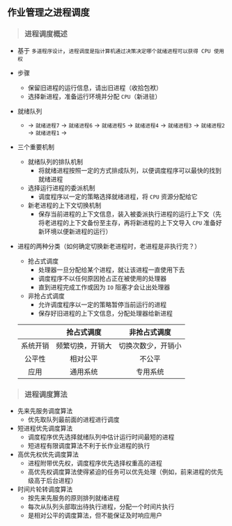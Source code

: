## 作业管理之进程调度

>### 进程调度概述
* 基于 `多道程序设计`，`进程调度是指计算机通过决策决定哪个就绪进程可以获得 CPU 使用权`
* 步骤
    * 保留旧进程的运行信息，请出旧进程（收拾包袱）
    * 选择新进程，准备运行环境并分配 `CPU`（新进驻）
* 就绪队列
    * -> `就绪进程7` -> `就绪进程6` -> `就绪进程5` -> `就绪进程4` -> `就绪进程3` -> `就绪进程2` -> `就绪进程1` ->
* 三个重要机制
    * 就绪队列的排队机制
        * 将就绪进程按照一定的方式排成队列，以便调度程序可以最快的找到就绪进程
    * 选择运行进程的委派机制
        * 调度程序以一定的策略选择就绪进程，将 `CPU` 资源分配给它
    * 新老进程的上下文切换机制
        * 保存当前进程的上下文信息，装入被委派执行进程的运行上下文（先将老进程的上下文备份至主存，再将新进程的上下文导入 `CPU` 准备好新环境以便新进程的运行）
* 进程的两种分类（如何确定切换新老进程时，老进程是非执行完？）
    * 抢占式调度
        * 处理器一旦分配给某个进程，就让该进程一直使用下去
        * 调度程序不以任何原因抢占正在被使用的处理器
        * 直到进程完成工作或因为 `IO` 阻塞才会让出处理器
    * 非抢占式调度
        * 允许调度程序以一定的策略暂停当前运行的进程
        * 保存好旧进程的上下文信息，分配处理器给新进程
        
    | | 抢占式调度 | 非抢占式调度 |
    | :---: | :---: | :---: |
    | 系统开销 | 频繁切换，开销大 | 切换次数少，开销小 |
    | 公平性 | 相对公平 | 不公平 |
    | 应用 | 通用系统 | 专用系统 |
    
>### 进程调度算法
* 先来先服务调度算法
    * 优先取队列最前面的进程进行调度
* 短进程优先调度算法
    * 调度程序优先选择就绪队列中估计运行时间最短的进程
    * 短进程有限调度算法不利于长作业进程的执行
* 高优先权优先调度算法
    * 进程附带优先权，调度程序优先选择权重高的进程
    * 高优先权调度算法使得紧迫的任务可以优先处理（例如，前来进程的优先级高于后台进程）
* 时间片轮转调度算法
    * 按先来先服务的原则排列就绪进程
    * 每次从队列头部取出待执行进程，分配一个时间片执行
    * 是相对公平的调度算法，但不能保证及时响应用户
